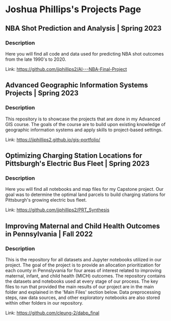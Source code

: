 # Joshua Phillips's Projects Page

## NBA Shot Prediction and Analysis | Spring 2023
### Description
Here you will find all code and data used for predicting NBA shot outcomes from the late 1990's to 2020.

Link: https://github.com/jjphillips2/AI---NBA-Final-Project

## Advanced Geographic Information Systems Projects | Spring 2023
### Description
This repository is to showcase the projects that are done in my Advanced GIS course. The goals of the course are to build upon existing knowledge of geographic information systems and apply skills to project-based settings. 

Link: https://jjphillips2.github.io/gis-portfolio/

## Optimizing Charging Station Locations for Pittsburgh's Electric Bus Fleet | Spring 2023
### Description
Here you will find all notebooks and map files for my Capstone project. Our goal was to determine the optimal land parcels to build charging stations for Pittsburgh's growing electric bus fleet.

Link: https://github.com/jjphillips2/PRT_Synthesis

## Improving Maternal and Child Health Outcomes in Pennsylvania | Fall 2022
### Description
This is the repository for all datasets and Jupyter notebooks utilized in our project. The goal of the project is to provide an allocation prioritization for each county in Pennslyvania for four areas of interest related to improving maternal, infant, and child health (MICH) outcomes. The repository contains the datasets and notebooks used at every stage of our process. The key files to run that provided the main results of our project are in the main folder and explained in the 'Main Files' section below. Data preprocessing steps, raw data sources, and other exploratory notebooks are also stored within other folders in our repository.

Link: https://github.com/cleung-2/dabp_final



